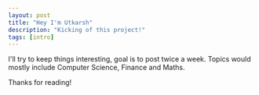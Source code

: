 ```yaml
---
layout: post
title: "Hey I'm Utkarsh"
description: "Kicking of this project!"
tags: [intro]
---
```


I'll try to keep things interesting, goal is to post twice a week. Topics would mostly include Computer Science, Finance and Maths.

Thanks for reading!
